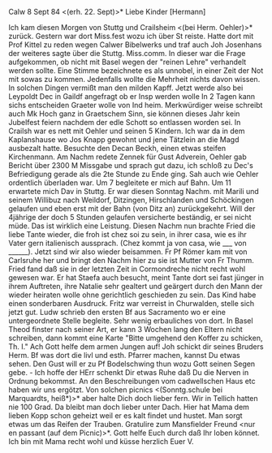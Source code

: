  Calw 8 Sept 84
 <(erh. 22. Sept)>*
Liebe Kinder [Hermann]

Ich kam diesen Morgen von Stuttg und Crailsheim <(bei Herm. Oehler)>* zurück. Gestern war dort Miss.fest wozu ich über St reiste. Hatte dort mit Prof Kittel zu reden wegen Calwer Bibelwerks und traf auch Joh Josenhans der weiteres sagte über die Stuttg. Miss.comm. In dieser war die Frage aufgekommen, ob nicht mit Basel wegen der "reinen Lehre" verhandelt werden sollte. Eine Stimme bezeichnete es als unnobel, in einer Zeit der Not mit sowas zu kommen. Jedenfalls wollte die Mehrheit nichts davon wissen. In solchen Dingen vermißt man den milden Kapff. Jetzt werde also bei Leypoldt Dec in Gaildf angefragt ob er Insp werden wolle In 2 Tagen kann sichs entscheiden Graeter wolle von Ind heim. Merkwürdiger weise schreibt auch Mk Hoch ganz in Graetschem Sinn, sie können dieses Jahr kein Jubelfest feiern nachdem der edle Schott so entlassen worden sei. In Crailsh war es nett mit Oehler und seinen 5 Kindern. Ich war da in dem Kaplanshause wo Jos Knapp gewohnt und jene Tätzlein an die Magd ausbezalt hatte. Besuchte den Decan Beckh, einen etwas steifen Kirchenmann. Am Nachm redete Zennek für Gust Adverein, Oehler gab Bericht über 2300 M Missgabe und sprach gut dazu, ich schloß zu Dec's Befriedigung gerade als die 2te Stunde zu Ende ging. Sah auch wie Oehler ordentlich überladen war. Um 7 begleitete er mich auf Bahn. Um 11 erwartete mich Dav in Stuttg. Er war diesen Sonntag Nachm. mit Marili und seinem Willibuz nach Weildorf, Ditzingen, Hirschlanden und Schöckingen gelaufen und eben erst mit der Bahn (von Ditz an) zurückgekehrt. Will der 4jährige der doch 5 Stunden gelaufen versicherte beständig, er sei nicht müde. Das ist wirklich eine Leistung. Diesen Nachm nun brachte Fried die liebe Tante wieder, die froh ist chez soi zu sein, in ihrer casa, wie es ihr Vater gern italienisch aussprach. (Chez kommt ja von casa, wie ___ von ______). Jetzt sind wir also wieder beisammen. Fr Pf Römer kam mit von Carlsruhe her und bringt den Nachm hier zu sie ist Mutter von Fr Thumm. Fried fand daß sie in der letzten Zeit in Cormondreche nicht recht wohl gewesen war. Er hat Staefa auch besucht, meint Tante dort sei fast jünger in ihrem Auftreten, ihre Natalie sehr gealtert und geärgert durch den Mann der wieder heiraten wolle ohne gerichtlich geschieden zu sein. Das Kind habe einen sonderbaren Ausdruck. Fritz war verreist in Churwalden, stelle sich jetzt gut. Ludw schrieb den ersten Bf aus Sacramento wo er eine untergeordnete Stelle begleite. Sehr wenig erbauliches von dort. In Basel Theod finster nach seiner Art, er kann 3 Wochen lang den Eltern nicht schreiben, dann kommt eine Karte "Bitte umgehend den Koffer zu schicken, Th. I." Ach Gott helfe dem armen Jungen auf! Joh schickt dir seines Bruders Herm. Bf was dort die livl und esth. Pfarrer machen, kannst Du etwas sehen. Den Gust will er zu Pf Bodelschwing thun wozu Gott seinen Segen gebe. - Ich hoffe der HErr schenkt Dir etwas Ruhe daß Du die Nerven in Ordnung bekommst. An den Beschreibungen vom cadwellschen Haus etc haben wir uns ergötzt. Von solchen picnics <(Sonntg.schule bei Marquardts, heiß*)>* aber halte Dich doch lieber fern. Wir in Tellich hatten nie 100 Grad. Da bleibt man doch lieber unter Dach. Hier hat Mama dem lieben Kopp schon geheizt weil er es kalt findet und hustet. Man sorgt etwas um das Reifen der Trauben. Gratulire zum Mansfielder Freund <nur en passant (auf dem Picnic)>*. Gott helfe Euch durch daß Ihr loben könnet. Ich bin mit Mama recht wohl und küsse herzlich
 Euer V.
